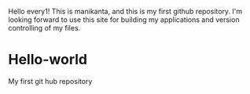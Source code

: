 Hello every1! This is manikanta, and this is my first github repository. I'm looking forward to use this site for building my applications and version controlling of my files.
# Hello-world
My first git hub repository
